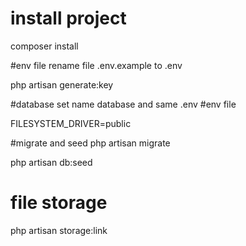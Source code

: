 # install project

composer install 

#env file
rename file .env.example to .env

php artisan generate:key

#database 
set name database and same .env
#env file 

FILESYSTEM_DRIVER=public 

#migrate and seed 
php artisan migrate 

php artisan db:seed

# file storage 

php artisan storage:link


